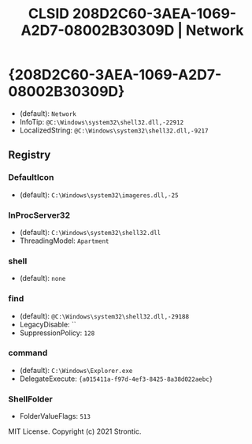 ﻿---
title: "CLSID 208D2C60-3AEA-1069-A2D7-08002B30309D | Network"
excerpt: What is COM-Object CLSID 208D2C60-3AEA-1069-A2D7-08002B30309D?
---

# {208D2C60-3AEA-1069-A2D7-08002B30309D}

* (default): `Network`
* InfoTip: `@C:\Windows\system32\shell32.dll,-22912`
* LocalizedString: `@C:\Windows\system32\shell32.dll,-9217`

## Registry


### DefaultIcon

* (default): `C:\Windows\system32\imageres.dll,-25`

### InProcServer32

* (default): `C:\Windows\system32\shell32.dll`
* ThreadingModel: `Apartment`

### shell

* (default): `none`

### find

* (default): `@C:\Windows\system32\shell32.dll,-29188`
* LegacyDisable: ``
* SuppressionPolicy: `128`

### command

* (default): `C:\Windows\Explorer.exe`
* DelegateExecute: `{a015411a-f97d-4ef3-8425-8a38d022aebc}`

### ShellFolder

* FolderValueFlags: `513`

MIT License. Copyright (c) 2021 Strontic.


